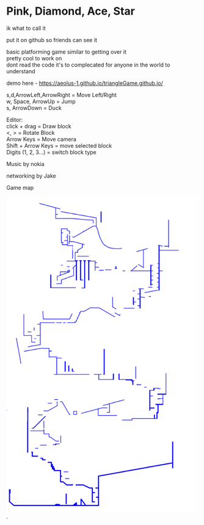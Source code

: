 # Pink, Diamond, Ace, Star

ik what to call it

put it on github so friends can see it

basic platforming game similar to getting over it  
pretty cool to work on  
dont read the code it's to complecated for anyone in the world to understand


demo here - https://aeolus-1.github.io/triangleGame.github.io/

s,d,ArrowLeft,ArrowRight = Move Left/Right  
w, Space, ArrowUp = Jump  
s, ArrowDown = Duck  

Editor:  
click + drag = Draw block  
<, > = Rotate Block  
Arrow Keys = Move camera  
Shift + Arrow Keys = move selected block  
Digits (1, 2, 3...) = switch block type  


Music by nokia

networking by Jake


Game map  


![yay](gameMap.png "ur gay now").


